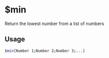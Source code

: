 # $min

Return the lowest number from a list of numbers

## Usage

```bash
$min[Number 1;Number 2;Number 3;...]
```

